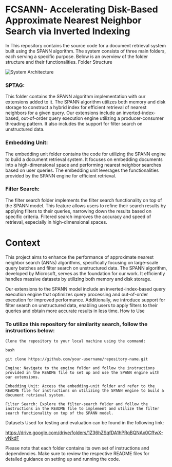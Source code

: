 # FCSANN- Accelerating Disk-Based Approximate Nearest Neighbor Search via Inverted Indexing

In This repository contains the source code for a document retrieval system built using the SPANN algorithm. The system consists of three main folders, each serving a specific purpose. Below is an overview of the folder structure and their functionalities.
Folder Structure

![System Architecture](https://ibb.co/JKC7HqX)

### SPTAG:
This folder contains the SPANN algorithm implementation with our extensions added to it. The SPANN algorithm utilizes both memory and disk storage to construct a hybrid index for efficient retrieval of nearest neighbors for a given query. Our extensions include an inverted-index-based, out-of-order query execution engine utilizing a producer-consumer threading pattern. It also includes the support for filter search on unstructured data.

### Embedding Unit:
The embedding unit folder contains the code for utilizing the SPANN engine to build a document retrieval system. It focuses on embedding documents into a high-dimensional space and performing nearest neighbor searches based on user queries. The embedding unit leverages the functionalities provided by the SPANN engine for efficient retrieval.

### Filter Search:
The filter search folder implements the filter search functionality on top of the SPANN model. This feature allows users to refine their search results by applying filters to their queries, narrowing down the results based on specific criteria. Filtered search improves the accuracy and speed of retrieval, especially in high-dimensional spaces.

# Context

This project aims to enhance the performance of approximate nearest neighbor search (ANNs) algorithms, specifically focusing on large-scale query batches and filter search on unstructured data. The SPANN algorithm, developed by Microsoft, serves as the foundation for our work. It efficiently handles massive datasets by utilizing both memory and disk storage.

Our extensions to the SPANN model include an inverted-index-based query execution engine that optimizes query processing and out-of-order execution for improved performance. Additionally, we introduce support for filter search on unstructured data, enabling users to apply filters to their queries and obtain more accurate results in less time.
How to Use

### To utilize this repository for similarity search, follow the instructions below:

    Clone the repository to your local machine using the command:

    bash

    git clone https://github.com/your-username/repository-name.git

    Engine: Navigate to the engine folder and follow the instructions provided in the README file to set up and use the SPANN engine with our extensions.

    Embedding Unit: Access the embedding-unit folder and refer to the README file for instructions on utilizing the SPANN engine to build a document retrieval system.

    Filter Search: Explore the filter-search folder and follow the instructions in the README file to implement and utilize the filter search functionality on top of the SPANN model.
    
 Datasets Used for testing and evaluation can be found in the following link:
 
 https://drive.google.com/drive/folders/1Z36hZSqfDA1hPRqBQNAx0CffwX-vNkdF

Please note that each folder contains its own set of instructions and dependencies. Make sure to review the respective README files for detailed guidance on setting up and running the code.
